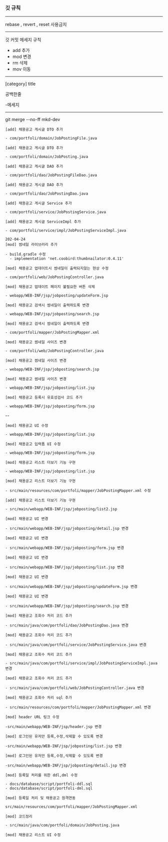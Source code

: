 ### 깃 규칙

---

rebase , revert , reset 사용금지

---

깃 커밋 메세지 규칙

- add 추가
- mod 변경
- rm 삭제
- mov 이동

---

[category] title

공백한줄

-메세지

---

 git merge --no-ff mkd-dev





```
[add] 채용공고 게시글 DTO 추가

- com/portfoli/domain/JobPostingFile.java
```

```
[add] 채용공고 게시글 DTO 추가

- com/portfoli/domain/JobPosting.java
```

```
[add] 채용공고 게시글 DAO 추가

- com/portfoli/dao/JobPostingFileDao.java
```

```
[add] 채용공고 게시글 DAO 추가

- com/portfoli/dao/JobPostingDao.java
```

```
[add] 채용공고 게시글 Service 추가

- com/portfoli/service/JobPostingService.java
```

```
[add] 채용공고 게시글 ServiceImpl 추가

- com/portfoli/service/impl/JobPostingServiceImpl.java
```

```
202-04-24 
[mod] 썸네일 라이브러리 추가

- build.gradle 수정
  - implementation 'net.coobird:thumbnailator:0.4.11'
```

```
[mod] 채용공고 업데이트시 썸네일이 출력되지않는 현상 수정

- com/portfoli/web/JobPostingController.java 
```

```
[mod] 채용공고 업데이트 페이지 불필요한 버튼 삭제

- webapp/WEB-INF/jsp/jobposting/updateForm.jsp
```

```
[mod] 채용공고 검색시 썸네일이 출력하도록 변경

- webapp/WEB-INF/jsp/jobposting/search.jsp
```

```
[mod] 채용공고 검색시 썸네일이 출력하도록 변경

- com/portfoli/mapper/JobPostingMapper.xml
```





```
[mod] 채용공고 썸네일 사이즈 변경

- com/portfoli/web/JobPostingController.java 
```

```
[mod] 채용공고 썸네일 사이즈 변경

- webapp/WEB-INF/jsp/jobposting/search.jsp
```

```
[mod] 채용공고 썸네일 사이즈 변경

- webapp/WEB-INF/jsp/jobposting/list.jsp
```

```
[mod] 채용공고 등록시 유효성검사 코드 추가

- webapp/WEB-INF/jsp/jobposting/form.jsp
```

--

```
[mod] 채용공고 UI 수정

- webapp/WEB-INF/jsp/jobposting/list.jsp
```

```
[mod] 채용공고 입력폼 UI 수정

- webapp/WEB-INF/jsp/jobposting/form.jsp
```

```
[mod] 채용공고 리스트 더보기 기능 구현

- webapp/WEB-INF/jsp/jobposting/list.jsp
```

```
[mod] 채용공고 리스트 더보기 기능 구현

- src/main/resources/com/portfoli/mapper/JobPostingMapper.xml 수정
```

```
[add] 채용공고 리스트 더보기 기능 구현

- src/main/webapp/WEB-INF/jsp/jobposting/list2.jsp
```





```
[mod] 채용공고 UI 변경

- src/main/webapp/WEB-INF/jsp/jobposting/detail.jsp 변경
```

```
[mod] 채용공고 UI 변경

- src/main/webapp/WEB-INF/jsp/jobposting/form.jsp 변경
```

```
[mod] 채용공고 UI 변경

- src/main/webapp/WEB-INF/jsp/jobposting/list.jsp 변경
```

```
[mod] 채용공고 UI 변경

- src/main/webapp/WEB-INF/jsp/jobposting/updateForm.jsp 변경
```

```
[mod] 채용공고 UI 변경

- src/main/webapp/WEB-INF/jsp/jobposting/search.jsp 변경
```

```
[mod] 채용공고 조회수 처리 코드 추가

- src/main/java/com/portfoli/dao/JobPostingDao.java 변경
```

```
[mod] 채용공고 조회수 처리 코드 추가

- src/main/java/com/portfoli/service/JobPostingService.java 변경
```

```
[mod] 채용공고 조회수 처리 코드 추가

- src/main/java/com/portfoli/service/impl/JobPostingServiceImpl.java 변경
```

```
[mod] 채용공고 조회수 처리 코드 추가

- src/main/java/com/portfoli/web/JobPostingController.java 변경
```

```
[mod] 채용공고 조회수 처리 sql 추가

- src/main/resources/com/portfoli/mapper/JobPostingMapper.xml 변경
```

```
[mod] header URL 링크 수정

-src/main/webapp/WEB-INF/jsp/header.jsp 변경
```

```
[mod] 로그인된 유저만 등록,수정,삭제할 수 있도록 변경

-src/main/webapp/WEB-INF/jsp/jobposting/list.jsp 변경
```

```
[mod] 로그인된 유저만 등록,수정,삭제할 수 있도록 변경

-src/main/webapp/WEB-INF/jsp/jobposting/detail.jsp 변경
```



```
[mod] 등록일 처리를 위한 ddl,dml 수정

- docs/database/script/portfoli-ddl.sql
- docs/database/script/portfoli-dml.sql
```

```
[mod] 등록일 처리 및 채용공고 원격연동

src/main/resources/com/portfoli/mapper/JobPostingMapper.xml
```

```
[mod] 코드정리

- src/main/java/com/portfoli/domain/JobPosting.java
```

```
[mod] 채용공고 리스트 UI 수정


```

